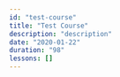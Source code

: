 ```yaml
---
id: "test-course"
title: "Test Course"
description: "description"
date: "2020-01-22"
duration: "98"
lessons: []
---
```

